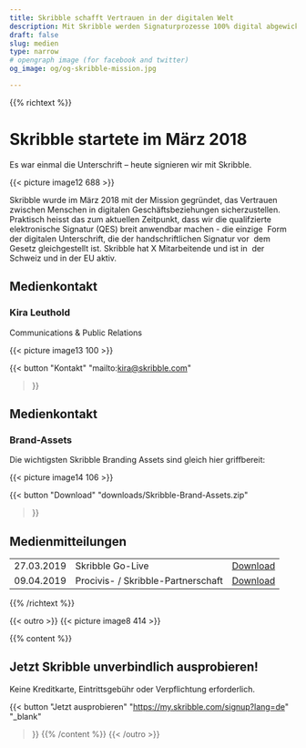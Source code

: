 ```yaml
---
title: Skribble schafft Vertrauen in der digitalen Welt
description: Mit Skribble werden Signaturprozesse 100% digital abgewickelt, basierend auf der qualifizierten elektronischen Signatur “QES” - die e-Unterschrift, die vor Schweizer und EU Gesetz der handschriftlichen Unterschrift gleichgestellt ist.
draft: false
slug: medien
type: narrow
# opengraph image (for facebook and twitter)
og_image: og/og-skribble-mission.jpg

---
```


{{% richtext %}}
# Skribble startete im März 2018
Es war einmal die Unterschrift – heute signieren wir mit Skribble.

{{< picture image12 688 >}}

Skribble wurde im März 2018 mit der Mission gegründet, das Vertrauen zwischen Menschen in digitalen Geschäftsbeziehungen sicherzustellen. 
Praktisch heisst das zum aktuellen Zeitpunkt, dass wir die qualifzierte elektronische Signatur (QES) breit anwendbar machen - die einzige  Form der digitalen Unterschrift, die der handschriftlichen Signatur vor  dem Gesetz gleichgestellt ist. Skribble hat X Mitarbeitende und ist in  der Schweiz und in der EU aktiv.

## Medienkontakt
### Kira Leuthold
Communications & Public Relations

{{< picture image13 100 >}}

{{< button
  "Kontakt"
  "mailto:kira@skribble.com"
>}}

## Medienkontakt
### Brand-Assets
Die wichtigsten Skribble Branding Assets 
sind gleich hier griffbereit: 

{{< picture image14 106 >}}

{{< button
  "Download"
  "downloads/Skribble-Brand-Assets.zip"
>}}

## Medienmitteilungen
<table>
<tbody>
<tr>
<td>27.03.2019</td>
<td>Skribble Go-Live</td>
<td><a href="downloads/20190327-medienmitteilung-skribble-go-live.pdf" target="_blank">Download</a></td>
</tr>
<tr>
<td>09.04.2019</td>
<td>Procivis- / Skribble-Partnerschaft</td>
<td><a href="downloads/20190409-medienmitteilung-procivis-skribble-partnerschaft.pdf" target="_blank">Download</a></td>
</tr>
</tbody>
</table>


{{% /richtext %}}

{{< outro >}}
{{< picture image8 414 >}}

{{% content %}}
## Jetzt Skribble unverbindlich ausprobieren!
Keine Kreditkarte, Eintrittsgebühr oder Verpflichtung erforderlich.

{{< button
  "Jetzt ausprobieren"
  "https://my.skribble.com/signup?lang=de"
  "_blank"
>}}
{{% /content %}}
{{< /outro >}}